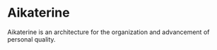 # Aikaterine

Aikaterine is an architecture for the organization and advancement of personal quality.

